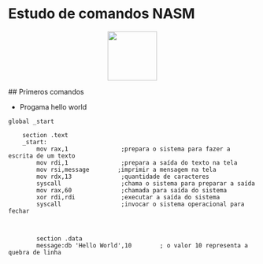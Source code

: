 # Estudo de comandos NASM
<p align="center">
<img src="https://seeklogo.com/images/N/netwide-assembler-nasm-logo-EC5B1109AC-seeklogo.com.png" width=100 heigth=100 >
</p>
## Primeros comandos

* Progama hello world
```Assembly
global _start

    section .text
    _start:
        mov rax,1               ;prepara o sistema para fazer a escrita de um texto
        mov rdi,1               ;prepara a saída do texto na tela
        mov rsi,message        ;imprimir a mensagem na tela
        mov rdx,13              ;quantidade de caracteres 
        syscall                 ;chama o sistema para preparar a saída
        mov rax,60              ;chamada para saída do sistema
        xor rdi,rdi             ;executar a saída do sistema
        syscall                 ;invocar o sistema operacional para fechar 



        section .data
        message:db 'Hello World',10        ; o valor 10 representa a quebra de linha 



```